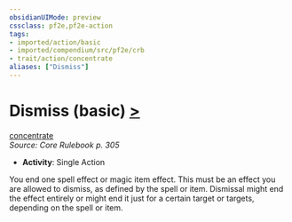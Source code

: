 ```yaml
---
obsidianUIMode: preview
cssclass: pf2e,pf2e-action
tags:
- imported/action/basic
- imported/compendium/src/pf2e/crb
- trait/action/concentrate
aliases: ["Dismiss"]
---
```

# Dismiss (basic) [>](chapter-9-playing-the-game.md#Actions "Single Action")
[concentrate](concentrate.md)  
*Source: Core Rulebook p. 305*  


- **Activity**: Single Action

You end one spell effect or magic item effect. This must be an effect you are allowed to dismiss, as defined by the spell or item. Dismissal might end the effect entirely or might end it just for a certain target or targets, depending on the spell or item.